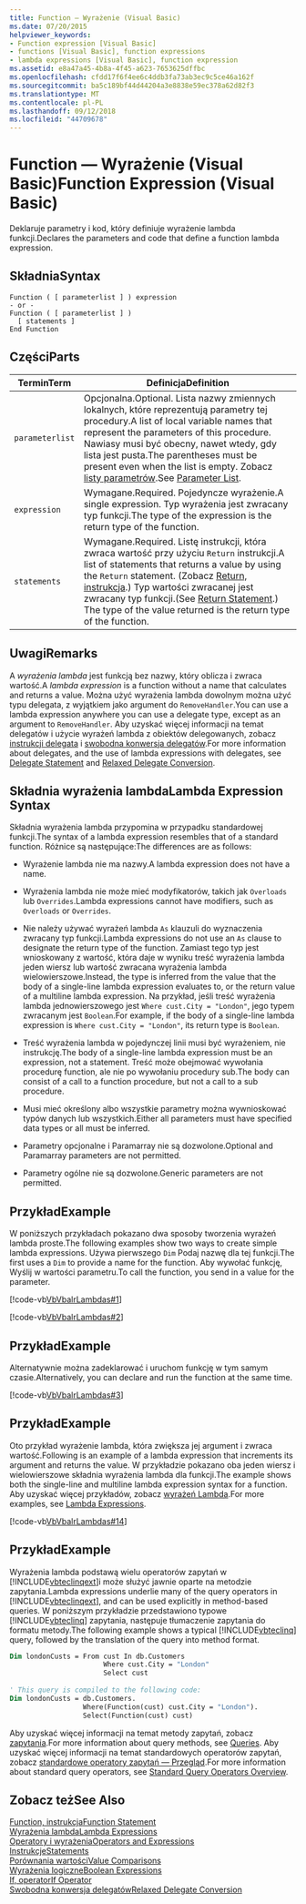 ```yaml
---
title: Function — Wyrażenie (Visual Basic)
ms.date: 07/20/2015
helpviewer_keywords:
- Function expression [Visual Basic]
- functions [Visual Basic], function expressions
- lambda expressions [Visual Basic], function expression
ms.assetid: e8a47a45-4b8a-4f45-a623-7653625dffbc
ms.openlocfilehash: cfdd17f6f4ee6c4ddb3fa73ab3ec9c5ce46a162f
ms.sourcegitcommit: ba5c189bf44d44204a3e8838e59ec378a62d82f3
ms.translationtype: MT
ms.contentlocale: pl-PL
ms.lasthandoff: 09/12/2018
ms.locfileid: "44709678"
---
```

# <a name="function-expression-visual-basic"></a><span data-ttu-id="edb4e-102">Function — Wyrażenie (Visual Basic)</span><span class="sxs-lookup"><span data-stu-id="edb4e-102">Function Expression (Visual Basic)</span></span>
<span data-ttu-id="edb4e-103">Deklaruje parametry i kod, który definiuje wyrażenie lambda funkcji.</span><span class="sxs-lookup"><span data-stu-id="edb4e-103">Declares the parameters and code that define a function lambda expression.</span></span>  
  
## <a name="syntax"></a><span data-ttu-id="edb4e-104">Składnia</span><span class="sxs-lookup"><span data-stu-id="edb4e-104">Syntax</span></span>  
  
```  
Function ( [ parameterlist ] ) expression  
- or -  
Function ( [ parameterlist ] )  
  [ statements ]  
End Function  
```  
  
## <a name="parts"></a><span data-ttu-id="edb4e-105">Części</span><span class="sxs-lookup"><span data-stu-id="edb4e-105">Parts</span></span>  
  
|<span data-ttu-id="edb4e-106">Termin</span><span class="sxs-lookup"><span data-stu-id="edb4e-106">Term</span></span>|<span data-ttu-id="edb4e-107">Definicja</span><span class="sxs-lookup"><span data-stu-id="edb4e-107">Definition</span></span>|  
|---|---|  
|`parameterlist`|<span data-ttu-id="edb4e-108">Opcjonalna.</span><span class="sxs-lookup"><span data-stu-id="edb4e-108">Optional.</span></span> <span data-ttu-id="edb4e-109">Lista nazwy zmiennych lokalnych, które reprezentują parametry tej procedury.</span><span class="sxs-lookup"><span data-stu-id="edb4e-109">A list of local variable names that represent the parameters of this procedure.</span></span> <span data-ttu-id="edb4e-110">Nawiasy musi być obecny, nawet wtedy, gdy lista jest pusta.</span><span class="sxs-lookup"><span data-stu-id="edb4e-110">The parentheses must be present even when the list is empty.</span></span> <span data-ttu-id="edb4e-111">Zobacz [listy parametrów](../../../visual-basic/language-reference/statements/parameter-list.md).</span><span class="sxs-lookup"><span data-stu-id="edb4e-111">See [Parameter List](../../../visual-basic/language-reference/statements/parameter-list.md).</span></span>|  
|`expression`|<span data-ttu-id="edb4e-112">Wymagane.</span><span class="sxs-lookup"><span data-stu-id="edb4e-112">Required.</span></span> <span data-ttu-id="edb4e-113">Pojedyncze wyrażenie.</span><span class="sxs-lookup"><span data-stu-id="edb4e-113">A single expression.</span></span> <span data-ttu-id="edb4e-114">Typ wyrażenia jest zwracany typ funkcji.</span><span class="sxs-lookup"><span data-stu-id="edb4e-114">The type of the expression is the return type of the function.</span></span>|  
|`statements`|<span data-ttu-id="edb4e-115">Wymagane.</span><span class="sxs-lookup"><span data-stu-id="edb4e-115">Required.</span></span> <span data-ttu-id="edb4e-116">Listę instrukcji, która zwraca wartość przy użyciu `Return` instrukcji.</span><span class="sxs-lookup"><span data-stu-id="edb4e-116">A list of statements that returns a value by using the `Return` statement.</span></span> <span data-ttu-id="edb4e-117">(Zobacz [Return, instrukcja](../../../visual-basic/language-reference/statements/return-statement.md).) Typ wartości zwracanej jest zwracany typ funkcji.</span><span class="sxs-lookup"><span data-stu-id="edb4e-117">(See [Return Statement](../../../visual-basic/language-reference/statements/return-statement.md).) The type of the value returned is the return type of the function.</span></span>|  
  
## <a name="remarks"></a><span data-ttu-id="edb4e-118">Uwagi</span><span class="sxs-lookup"><span data-stu-id="edb4e-118">Remarks</span></span>  
 <span data-ttu-id="edb4e-119">A *wyrażenia lambda* jest funkcją bez nazwy, który oblicza i zwraca wartość.</span><span class="sxs-lookup"><span data-stu-id="edb4e-119">A *lambda expression* is a function without a name that calculates and returns a value.</span></span> <span data-ttu-id="edb4e-120">Można użyć wyrażenia lambda dowolnym można użyć typu delegata, z wyjątkiem jako argument do `RemoveHandler`.</span><span class="sxs-lookup"><span data-stu-id="edb4e-120">You can use a lambda expression anywhere you can use a delegate type, except as an argument to `RemoveHandler`.</span></span> <span data-ttu-id="edb4e-121">Aby uzyskać więcej informacji na temat delegatów i użycie wyrażeń lambda z obiektów delegowanych, zobacz [instrukcji delegata](../../../visual-basic/language-reference/statements/delegate-statement.md) i [swobodna konwersja delegatów](../../../visual-basic/programming-guide/language-features/delegates/relaxed-delegate-conversion.md).</span><span class="sxs-lookup"><span data-stu-id="edb4e-121">For more information about delegates, and the use of lambda expressions with delegates, see [Delegate Statement](../../../visual-basic/language-reference/statements/delegate-statement.md) and [Relaxed Delegate Conversion](../../../visual-basic/programming-guide/language-features/delegates/relaxed-delegate-conversion.md).</span></span>  
  
## <a name="lambda-expression-syntax"></a><span data-ttu-id="edb4e-122">Składnia wyrażenia lambda</span><span class="sxs-lookup"><span data-stu-id="edb4e-122">Lambda Expression Syntax</span></span>  
 <span data-ttu-id="edb4e-123">Składnia wyrażenia lambda przypomina w przypadku standardowej funkcji.</span><span class="sxs-lookup"><span data-stu-id="edb4e-123">The syntax of a lambda expression resembles that of a standard function.</span></span> <span data-ttu-id="edb4e-124">Różnice są następujące:</span><span class="sxs-lookup"><span data-stu-id="edb4e-124">The differences are as follows:</span></span>  
  
-   <span data-ttu-id="edb4e-125">Wyrażenie lambda nie ma nazwy.</span><span class="sxs-lookup"><span data-stu-id="edb4e-125">A lambda expression does not have a name.</span></span>  
  
-   <span data-ttu-id="edb4e-126">Wyrażenia lambda nie może mieć modyfikatorów, takich jak `Overloads` lub `Overrides`.</span><span class="sxs-lookup"><span data-stu-id="edb4e-126">Lambda expressions cannot have modifiers, such as `Overloads` or `Overrides`.</span></span>  
  
-   <span data-ttu-id="edb4e-127">Nie należy używać wyrażeń lambda `As` klauzuli do wyznaczenia zwracany typ funkcji.</span><span class="sxs-lookup"><span data-stu-id="edb4e-127">Lambda expressions do not use an `As` clause to designate the return type of the function.</span></span> <span data-ttu-id="edb4e-128">Zamiast tego typ jest wnioskowany z wartość, która daje w wyniku treść wyrażenia lambda jeden wiersz lub wartość zwracana wyrażenia lambda wielowierszowe.</span><span class="sxs-lookup"><span data-stu-id="edb4e-128">Instead, the type is inferred from the value that the body of a single-line lambda expression evaluates to, or the return value of a multiline lambda expression.</span></span> <span data-ttu-id="edb4e-129">Na przykład, jeśli treść wyrażenia lambda jednowierszowego jest `Where cust.City = "London"`, jego typem zwracanym jest `Boolean`.</span><span class="sxs-lookup"><span data-stu-id="edb4e-129">For example, if the body of a single-line lambda expression is `Where cust.City = "London"`, its return type is `Boolean`.</span></span>  
  
-   <span data-ttu-id="edb4e-130">Treść wyrażenia lambda w pojedynczej linii musi być wyrażeniem, nie instrukcję.</span><span class="sxs-lookup"><span data-stu-id="edb4e-130">The body of a single-line lambda expression must be an expression, not a statement.</span></span> <span data-ttu-id="edb4e-131">Treść może obejmować wywołania procedurę function, ale nie po wywołaniu procedury sub.</span><span class="sxs-lookup"><span data-stu-id="edb4e-131">The body can consist of a call to a function procedure, but not a call to a sub procedure.</span></span>  
  
-   <span data-ttu-id="edb4e-132">Musi mieć określony albo wszystkie parametry można wywnioskować typów danych lub wszystkich.</span><span class="sxs-lookup"><span data-stu-id="edb4e-132">Either all parameters must have specified data types or all must be inferred.</span></span>  
  
-   <span data-ttu-id="edb4e-133">Parametry opcjonalne i Paramarray nie są dozwolone.</span><span class="sxs-lookup"><span data-stu-id="edb4e-133">Optional and Paramarray parameters are not permitted.</span></span>  
  
-   <span data-ttu-id="edb4e-134">Parametry ogólne nie są dozwolone.</span><span class="sxs-lookup"><span data-stu-id="edb4e-134">Generic parameters are not permitted.</span></span>  
  
## <a name="example"></a><span data-ttu-id="edb4e-135">Przykład</span><span class="sxs-lookup"><span data-stu-id="edb4e-135">Example</span></span>  
 <span data-ttu-id="edb4e-136">W poniższych przykładach pokazano dwa sposoby tworzenia wyrażeń lambda proste.</span><span class="sxs-lookup"><span data-stu-id="edb4e-136">The following examples show two ways to create simple lambda expressions.</span></span> <span data-ttu-id="edb4e-137">Używa pierwszego `Dim` Podaj nazwę dla tej funkcji.</span><span class="sxs-lookup"><span data-stu-id="edb4e-137">The first uses a `Dim` to provide a name for the function.</span></span> <span data-ttu-id="edb4e-138">Aby wywołać funkcję, Wyślij w wartości parametru.</span><span class="sxs-lookup"><span data-stu-id="edb4e-138">To call the function, you send in a value for the parameter.</span></span>  
  
 [!code-vb[VbVbalrLambdas#1](../../../visual-basic/language-reference/operators/codesnippet/VisualBasic/function-expression_1.vb)]  
  
 [!code-vb[VbVbalrLambdas#2](../../../visual-basic/language-reference/operators/codesnippet/VisualBasic/function-expression_2.vb)]  
  
## <a name="example"></a><span data-ttu-id="edb4e-139">Przykład</span><span class="sxs-lookup"><span data-stu-id="edb4e-139">Example</span></span>  
 <span data-ttu-id="edb4e-140">Alternatywnie można zadeklarować i uruchom funkcję w tym samym czasie.</span><span class="sxs-lookup"><span data-stu-id="edb4e-140">Alternatively, you can declare and run the function at the same time.</span></span>  
  
 [!code-vb[VbVbalrLambdas#3](../../../visual-basic/language-reference/operators/codesnippet/VisualBasic/function-expression_3.vb)]  
  
## <a name="example"></a><span data-ttu-id="edb4e-141">Przykład</span><span class="sxs-lookup"><span data-stu-id="edb4e-141">Example</span></span>  
 <span data-ttu-id="edb4e-142">Oto przykład wyrażenie lambda, która zwiększa jej argument i zwraca wartość.</span><span class="sxs-lookup"><span data-stu-id="edb4e-142">Following is an example of a lambda expression that increments its argument and returns the value.</span></span> <span data-ttu-id="edb4e-143">W przykładzie pokazano oba jeden wiersz i wielowierszowe składnia wyrażenia lambda dla funkcji.</span><span class="sxs-lookup"><span data-stu-id="edb4e-143">The example shows both the single-line and multiline lambda expression syntax for a function.</span></span> <span data-ttu-id="edb4e-144">Aby uzyskać więcej przykładów, zobacz [wyrażeń Lambda](../../../visual-basic/programming-guide/language-features/procedures/lambda-expressions.md).</span><span class="sxs-lookup"><span data-stu-id="edb4e-144">For more examples, see [Lambda Expressions](../../../visual-basic/programming-guide/language-features/procedures/lambda-expressions.md).</span></span>  
  
 [!code-vb[VbVbalrLambdas#14](../../../visual-basic/language-reference/operators/codesnippet/VisualBasic/function-expression_4.vb)]  
  
## <a name="example"></a><span data-ttu-id="edb4e-145">Przykład</span><span class="sxs-lookup"><span data-stu-id="edb4e-145">Example</span></span>  
 <span data-ttu-id="edb4e-146">Wyrażenia lambda podstawą wielu operatorów zapytań w [!INCLUDE[vbteclinqext](~/includes/vbteclinqext-md.md)]i może służyć jawnie oparte na metodzie zapytania.</span><span class="sxs-lookup"><span data-stu-id="edb4e-146">Lambda expressions underlie many of the query operators in [!INCLUDE[vbteclinqext](~/includes/vbteclinqext-md.md)], and can be used explicitly in method-based queries.</span></span> <span data-ttu-id="edb4e-147">W poniższym przykładzie przedstawiono typowe [!INCLUDE[vbteclinq](~/includes/vbteclinq-md.md)] zapytania, następuje tłumaczenie zapytania do formatu metody.</span><span class="sxs-lookup"><span data-stu-id="edb4e-147">The following example shows a typical [!INCLUDE[vbteclinq](~/includes/vbteclinq-md.md)] query, followed by the translation of the query into method format.</span></span>  
  
```vb  
Dim londonCusts = From cust In db.Customers  
                       Where cust.City = "London"  
                       Select cust  
  
' This query is compiled to the following code:  
Dim londonCusts = db.Customers.  
                  Where(Function(cust) cust.City = "London").  
                  Select(Function(cust) cust)  
```  
  
 <span data-ttu-id="edb4e-148">Aby uzyskać więcej informacji na temat metody zapytań, zobacz [zapytania](../../../visual-basic/language-reference/queries/index.md).</span><span class="sxs-lookup"><span data-stu-id="edb4e-148">For more information about query methods, see [Queries](../../../visual-basic/language-reference/queries/index.md).</span></span> <span data-ttu-id="edb4e-149">Aby uzyskać więcej informacji na temat standardowych operatorów zapytań, zobacz [standardowe operatory zapytań — Przegląd](../../programming-guide/concepts/linq/standard-query-operators-overview.md).</span><span class="sxs-lookup"><span data-stu-id="edb4e-149">For more information about standard query operators, see [Standard Query Operators Overview](../../programming-guide/concepts/linq/standard-query-operators-overview.md).</span></span>  
  
## <a name="see-also"></a><span data-ttu-id="edb4e-150">Zobacz też</span><span class="sxs-lookup"><span data-stu-id="edb4e-150">See Also</span></span>  
 [<span data-ttu-id="edb4e-151">Function, instrukcja</span><span class="sxs-lookup"><span data-stu-id="edb4e-151">Function Statement</span></span>](../../../visual-basic/language-reference/statements/function-statement.md)  
 [<span data-ttu-id="edb4e-152">Wyrażenia lambda</span><span class="sxs-lookup"><span data-stu-id="edb4e-152">Lambda Expressions</span></span>](../../../visual-basic/programming-guide/language-features/procedures/lambda-expressions.md)  
 [<span data-ttu-id="edb4e-153">Operatory i wyrażenia</span><span class="sxs-lookup"><span data-stu-id="edb4e-153">Operators and Expressions</span></span>](../../../visual-basic/programming-guide/language-features/operators-and-expressions/index.md)  
 [<span data-ttu-id="edb4e-154">Instrukcje</span><span class="sxs-lookup"><span data-stu-id="edb4e-154">Statements</span></span>](../../../visual-basic/programming-guide/language-features/statements.md)  
 [<span data-ttu-id="edb4e-155">Porównania wartości</span><span class="sxs-lookup"><span data-stu-id="edb4e-155">Value Comparisons</span></span>](../../../visual-basic/programming-guide/language-features/operators-and-expressions/value-comparisons.md)  
 [<span data-ttu-id="edb4e-156">Wyrażenia logiczne</span><span class="sxs-lookup"><span data-stu-id="edb4e-156">Boolean Expressions</span></span>](../../../visual-basic/programming-guide/language-features/operators-and-expressions/boolean-expressions.md)  
 [<span data-ttu-id="edb4e-157">If, operator</span><span class="sxs-lookup"><span data-stu-id="edb4e-157">If Operator</span></span>](../../../visual-basic/language-reference/operators/if-operator.md)  
 [<span data-ttu-id="edb4e-158">Swobodna konwersja delegatów</span><span class="sxs-lookup"><span data-stu-id="edb4e-158">Relaxed Delegate Conversion</span></span>](../../../visual-basic/programming-guide/language-features/delegates/relaxed-delegate-conversion.md)
